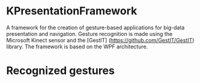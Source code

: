 KPresentationFramework
======================

A framework for the creation of gesture-based applications for big-data presentation and navigation.
Gesture recognition is made using the Microsoft Kinect sensor and the [GestIT] (https://github.com/GestIT/GestIT) library.
The framework is based on the WPF architecture.

Recognized gestures
===================
